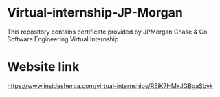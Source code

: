 # Virtual-internship-JP-Morgan

This repository contains certificate provided by JPMorgan Chase & Co. Software Engineering Virtual Internship

# Website link

https://www.insidesherpa.com/virtual-internships/R5iK7HMxJGBgaSbvk
